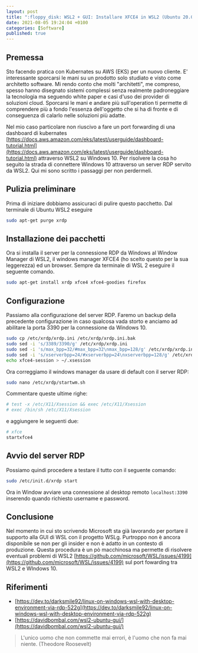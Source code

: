 ```yaml
---
layout: post
title: ":floppy_disk: WSL2 + GUI: Installare XFCE4 in WSL2 (Ubuntu 20.04)"
date: 2021-08-05 19:24:04 +0100
categories: [Software]
published: true
---
```

## Premessa
Sto facendo pratica con Kubernates su AWS (EKS) per un nuovo cliente. E' interessante sporcarsi le mani su un prodotto solo studiato e visto come architetto software. Mi rendo conto che molti "architetti", me compreso, spesso hanno disegnato sistemi complessi senza realmente padroneggiare la tecnologia ma seguendo white paper e casi d'uso dei provider di soluzioni cloud. Sporcarsi le mani e andare più sull'operation ti permette di comprendere più a fondo l'essenza dell'oggetto che si ha di fronte e di conseguenza di calarlo nelle soluzioni più adatte.

Nel mio caso particolare non riuscivo a fare un port forwarding di una dashboard di kubernates [https://docs.aws.amazon.com/eks/latest/userguide/dashboard-tutorial.html](https://docs.aws.amazon.com/eks/latest/userguide/dashboard-tutorial.html) attraverso WSL2 su Windows 10. Per risolvere la cosa ho seguito la strada di connettere Windows 10 attraverso un server RDP servito da WSL2. Qui mi sono scritto i passaggi per non perdermeli.

## Pulizia preliminare

Prima di iniziare dobbiamo assicuraci di pulire questo pacchetto. Dal terminale di Ubuntu WSL2 eseguire

```bash
sudo apt-get purge xrdp
```

## Installazione dei pacchetti

Ora si installa il server per la connessione RDP da Windows al Window Manager di WSL2, il windows manager XFCE4 (ho scelto questo per la sua leggerezza) ed un browser. Sempre da terminale di WSL 2 eseguire il seguente comando.

```bash
sudo apt-get install xrdp xfce4 xfce4-goodies firefox
```

## Configurazione

Passiamo alla configurazione del server RDP. Faremo un backup della precedente configurazione in caso qualcosa vada storto e anciamo ad abilitare la porta 3390 per la connessione da Windows 10.

```bash
sudo cp /etc/xrdp/xrdp.ini /etc/xrdp/xrdp.ini.bak
sudo sed -i 's/3389/3390/g' /etc/xrdp/xrdp.ini
sudo sed -i 's/max_bpp=32/#max_bpp=32\nmax_bpp=128/g' /etc/xrdp/xrdp.ini
sudo sed -i 's/xserverbpp=24/#xserverbpp=24\nxserverbpp=128/g' /etc/xrdp/xrdp.ini
echo xfce4-session > ~/.xsession
```

Ora correggiamo il windows manager da usare di default con il server RDP:

```bash
sudo nano /etc/xrdp/startwm.sh
```

Commentare queste ultime righe:

```bash
# test -x /etc/X11/Xsession && exec /etc/X11/Xsession
# exec /bin/sh /etc/X11/Xsession
```

e aggiungere le seguenti due:

```bash
# xfce
startxfce4
```

## Avvio del server RDP

Possiamo quindi procedere a testare il tutto con il seguente comando:

```bash
sudo /etc/init.d/xrdp start
```

Ora in Window avviare una connessione al desktop remoto `localhost:3390` inserendo quando richiesto username e password.

## Conclusione

Nel momento in cui sto scrivendo Microsoft sta già lavorando per portare il supporto alla GUI di WSL con il progetto WSLg. Purtroppo non è ancora disponibile se non per gli insider e non è adatto in un contesto di produzione. Questa procedura è un pò macchinosa ma permette di risolvere eventuali problemi di WSL2 [https://github.com/microsoft/WSL/issues/4199](https://github.com/microsoft/WSL/issues/4199) sul port fowarding tra WSL2 e WIndows 10.

## Riferimenti

- [https://dev.to/darksmile92/linux-on-windows-wsl-with-desktop-environment-via-rdp-522g](https://dev.to/darksmile92/linux-on-windows-wsl-with-desktop-environment-via-rdp-522g)
- [https://davidbombal.com/wsl2-ubuntu-gui/](https://davidbombal.com/wsl2-ubuntu-gui/)

> L'unico uomo che non commette mai errori, è l'uomo che non fa mai niente. (Theodore Roosevelt)
